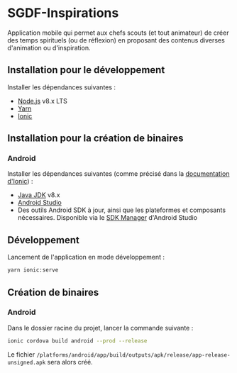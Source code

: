 # SGDF-Inspirations

Application mobile qui permet aux chefs scouts (et tout animateur) de créer des temps spirituels (ou de réflexion) en proposant des contenus diverses d'animation ou d'inspiration.

## Installation pour le développement
Installer les dépendances suivantes :
- [Node.js](https://nodejs.org/en/) v8.x LTS
- [Yarn](https://yarnpkg.com/lang/en/docs/install/)
- [Ionic](https://ionicframework.com/docs/intro/installation/)

## Installation pour la création de binaires
### Android
Installer les dépendances suivantes (comme précisé dans la [documentation d'Ionic](https://ionicframework.com/docs/intro/deploying/)) :
- [Java JDK](http://www.oracle.com/technetwork/java/javase/downloads/index-jsp-138363.html) v8.x
- [Android Studio](https://developer.android.com/studio/index.html)
- Des outils Android SDK à jour, ainsi que les plateformes et composants nécessaires. Disponible via le [SDK Manager](https://developer.android.com/studio/intro/update.html) d'Android Studio

## Développement
Lancement de l'application en mode développement :
```bash
yarn ionic:serve
```

## Création de binaires
### Android
Dans le dossier racine du projet, lancer la commande suivante :
```bash
ionic cordova build android --prod --release
```
Le fichier `/platforms/android/app/build/outputs/apk/release/app-release-unsigned.apk` sera alors créé.
